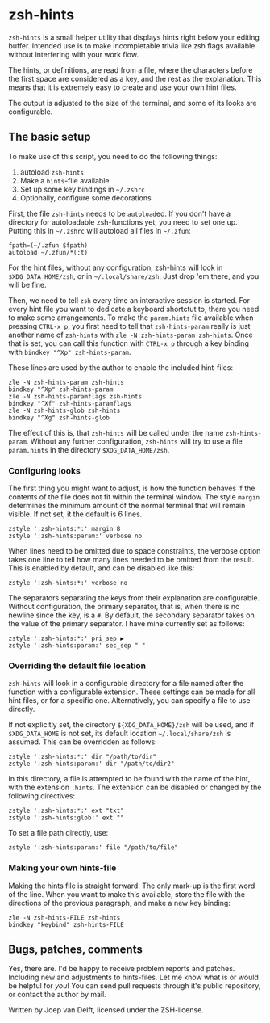 # zsh-hints #


``zsh-hints`` is a small helper utility that displays hints right below your editing buffer.  Intended use is to make incompletable trivia like zsh flags available without interfering with your work flow. 

The hints, or definitions, are read from a file, where the characters before the first space are considered as a key, and the rest as the explanation.  This means that it is extremely easy to create and use your own hint files.  

The output is adjusted to the size of the terminal, and some of its looks are configurable. 

## The basic setup ##
To make use of this script, you need to do the following things: 

1.  autoload ``zsh-hints``
2.  Make a ``hints``-file available
3.  Set up some key bindings in ``~/.zshrc``
4.  Optionally, configure some decorations

First, the file ``zsh-hints`` needs to be ``autoload``ed.  If you don't have a directory for autoloadable zsh-functions yet, you need to set one up.  Putting this in ``~/.zshrc`` will autoload all files in ``~/.zfun``: 

    fpath=(~/.zfun $fpath)
    autoload ~/.zfun/*(:t)

For the hint files, without any configuration, zsh-hints will look in
``$XDG_DATA_HOME/zsh``, or in ``~/.local/share/zsh``.  Just drop 'em there, and you will be fine.  

Then, we need to tell ``zsh`` every time an interactive session is started.  For every hint file you want to dedicate a keyboard shortctut to, there you need to make some arrangements.  To make the ``param.hints`` file available when pressing ``CTRL-x p``, you first need to tell that ``zsh-hints-param`` really is just another name of ``zsh-hints`` with ``zle -N zsh-hints-param zsh-hints``.  Once that is set, you can call this function with ``CTRL-x p`` through a key binding with ``bindkey "^Xp" zsh-hints-param``.  

These lines are used by the author to enable the included hint-files: 

    zle -N zsh-hints-param zsh-hints
    bindkey "^Xp" zsh-hints-param
    zle -N zsh-hints-paramflags zsh-hints
    bindkey "^Xf" zsh-hints-paramflags
    zle -N zsh-hints-glob zsh-hints
    bindkey "^Xg" zsh-hints-glob

The effect of this is, that ``zsh-hints`` will be called under the name ``zsh-hints-param``.  Without any further configuration, ``zsh-hints`` will try to use a file ``param.hints`` in the directory ``$XDG_DATA_HOME/zsh``. 


### Configuring looks ###

The first thing you might want to adjust, is how the function behaves if the contents of the file does not fit within the terminal window.  The style ``margin`` determines the minimum amount of the normal terminal that will remain visible. If not set, it the default is 6 lines. 

    zstyle ':zsh-hints:*:' margin 8
    zstyle ':zsh-hints:param:' verbose no

When lines need to be omitted due to space constraints, the verbose option takes one line to tell how many lines needed to be omitted from the result.  This is enabled by default, and can be disabled like this: 

    zstyle ':zsh-hints:*:' verbose no

The separators separating the keys from their explanation are configurable. Without configuration, the primary separator, that is, when there is no newline since the key, is a ``#``.  By default, the secondary separator takes on the value of the primary separator.  I have mine currently set as follows: 

    zstyle ':zsh-hints:*:' pri_sep ▶
    zstyle ':zsh-hints:param:' sec_sep " "


### Overriding the default file location ###
``zsh-hints`` will look in a configurable directory for a file named after the function with a configurable extension.  These settings can be made for all hint files, or for a specific one.  Alternatively, you can specify a file to use directly. 

If not explicitly set, the directory ``${XDG_DATA_HOME}/zsh`` will be used, and if ``$XDG_DATA_HOME`` is not set, its default location ``~/.local/share/zsh`` is assumed.  This can be overridden as follows: 

    zstyle ':zsh-hints:*:' dir "/path/to/dir"
    zstyle ':zsh-hints:param:' dir "/path/to/dir2"

In this directory, a file is attempted to be found with the name of the hint, with the extension ``.hints``.  The extension can be disabled or changed by the following directives: 

    zstyle ':zsh-hints:*:' ext "txt"
    zstyle ':zsh-hints:glob:' ext ""

To set a file path directly, use: 

    zstyle ':zsh-hints:param:' file "/path/to/file"

### Making your own hints-file ###
Making the hints file is straight forward: The only mark-up is the first word of the line.  When you want to make this available, store the file with the directions of the previous paragraph, and make a new key binding: 

    zle -N zsh-hints-FILE zsh-hints
    bindkey "keybind" zsh-hints-FILE

## Bugs, patches, comments ##

Yes, there are.  I'd be happy to receive problem reports and patches.  Including new and adjustments to hints-files.  Let me know what is or would be helpful for _you_!  You can send pull requests through it's public repository, or contact the author by mail. 

Written by Joep van Delft, licensed under the ZSH-license. 

